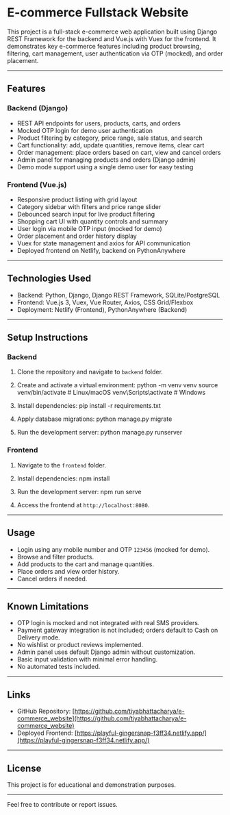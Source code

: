 # E-commerce Fullstack Website

This project is a full-stack e-commerce web application built using Django REST Framework for the backend and Vue.js with Vuex for the frontend. It demonstrates key e-commerce features including product browsing, filtering, cart management, user authentication via OTP (mocked), and order placement.

---

## Features

### Backend (Django)
- REST API endpoints for users, products, carts, and orders
- Mocked OTP login for demo user authentication
- Product filtering by category, price range, sale status, and search
- Cart functionality: add, update quantities, remove items, clear cart
- Order management: place orders based on cart, view and cancel orders
- Admin panel for managing products and orders (Django admin)
- Demo mode support using a single demo user for easy testing

### Frontend (Vue.js)
- Responsive product listing with grid layout
- Category sidebar with filters and price range slider
- Debounced search input for live product filtering
- Shopping cart UI with quantity controls and summary
- User login via mobile OTP input (mocked for demo)
- Order placement and order history display
- Vuex for state management and axios for API communication
- Deployed frontend on Netlify, backend on PythonAnywhere

---

## Technologies Used

- Backend: Python, Django, Django REST Framework, SQLite/PostgreSQL
- Frontend: Vue.js 3, Vuex, Vue Router, Axios, CSS Grid/Flexbox
- Deployment: Netlify (Frontend), PythonAnywhere (Backend)

---

## Setup Instructions

### Backend

1. Clone the repository and navigate to `backend` folder.
2. Create and activate a virtual environment:
python -m venv venv
source venv/bin/activate # Linux/macOS
venv\Scripts\activate # Windows

3. Install dependencies:
pip install -r requirements.txt

4. Apply database migrations:
python manage.py migrate

5. Run the development server:
python manage.py runserver



### Frontend

1. Navigate to the `frontend` folder.
2. Install dependencies:
npm install

3. Run the development server:
npm run serve

4. Access the frontend at `http://localhost:8080`.

---

## Usage

- Login using any mobile number and OTP `123456` (mocked for demo).
- Browse and filter products.
- Add products to the cart and manage quantities.
- Place orders and view order history.
- Cancel orders if needed.

---

## Known Limitations

- OTP login is mocked and not integrated with real SMS providers.
- Payment gateway integration is not included; orders default to Cash on Delivery mode.
- No wishlist or product reviews implemented.
- Admin panel uses default Django admin without customization.
- Basic input validation with minimal error handling.
- No automated tests included.

---

## Links

- GitHub Repository: [https://github.com/tiyabhattacharya/e-commerce_website](https://github.com/tiyabhattacharya/e-commerce_website)
- Deployed Frontend: [https://playful-gingersnap-f3ff34.netlify.app/](https://playful-gingersnap-f3ff34.netlify.app/)

---

## License

This project is for educational and demonstration purposes.

---

Feel free to contribute or report issues.

